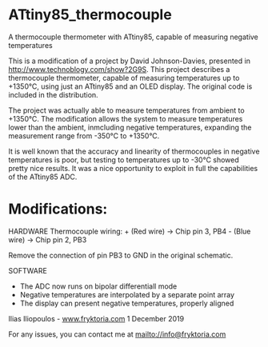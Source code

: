 # ATtiny85_thermocouple
A thermocouple thermometer with ATtiny85, capable of measuring negative temperatures

This is a modification of a project by  David Johnson-Davies, presented in http://www.technoblogy.com/show?2G9S. This project describes a thermocouple thermometer, capable of measuring temperatures up to +1350°C, using just an ATtiny85 and an OLED display. The original code is included in the distribution.
 
The project was actually able to measure temperatures from ambient to +1350°C. The modification allows the system to measure temperatures lower than the ambient, inmcluding negative temperatures, expanding the measurement range from -350°C to +1350°C.

It is well known that the accuracy and linearity of thermocouples in negative temperatures is poor, but testing to temperatures up to -30°C showed pretty nice results. It was a nice opportunity to exploit in full the capabilities of the ATtiny85 ADC. 

#  Modifications:

   HARDWARE
   Thermocouple wiring:
     + (Red wire)  -> Chip pin 3, PB4
     - (Blue wire) -> Chip pin 2, PB3

   Remove the connection of pin PB3 to GND in the original schematic.   

   SOFTWARE
   - The ADC now runs on bipolar differentiall mode
   - Negative temperatures are interpolated by a separate point array
   - The display can present negative temperatures, properly aligned 


Ilias Iliopoulos - www.fryktoria.com 1 December 2019

For any issues, you can contact me at <mailto://info@fryktoria.com> 
